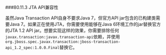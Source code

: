 ###80.11.3 JTA API兼容性

虽然Java Transaction API自身不要求Java 7，但官方API jar包含的已构建类需要Java 7。如果正在使用JTA，你需要使用能够在Java 6环境工作的jar替换官方的JTA 1.2 API jar。想要实现这样的效果，你需要排除任何`javax.transaction:javax.transaction-api`依赖，并使用`org.jboss.spec.javax.transaction:jboss-transaction-api_1.2_spec:1.0.0.Final`替换它。

